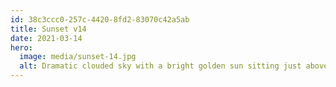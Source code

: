 ```yaml
---
id: 38c3ccc0-257c-4420-8fd2-83070c42a5ab
title: Sunset v14
date: 2021-03-14
hero:
  image: media/sunset-14.jpg
  alt: Dramatic clouded sky with a bright golden sun sitting just above the horizon.
---
```

